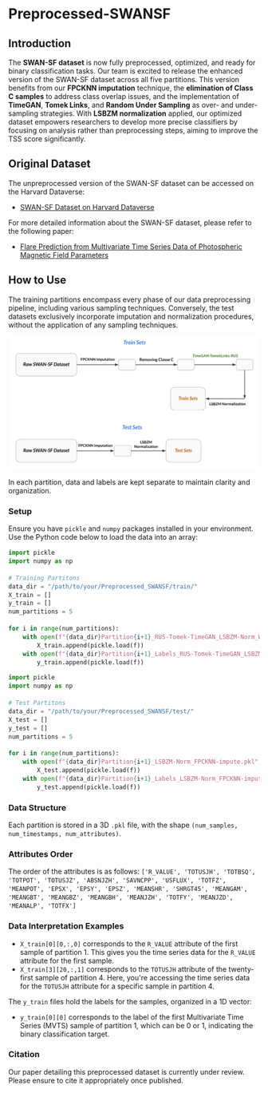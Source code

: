 
# Preprocessed-SWANSF

## Introduction
The **SWAN-SF dataset** is now fully preprocessed, optimized, and ready for binary classification tasks. Our team is excited to release the enhanced version of the SWAN-SF dataset across all five partitions. This version benefits from our **FPCKNN imputation** technique, the **elimination of Class C samples** to address class overlap issues, and the implementation of **TimeGAN**, **Tomek Links**, and **Random Under Sampling** as over- and under-sampling strategies. With **LSBZM normalization** applied, our optimized dataset empowers researchers to develop more precise classifiers by focusing on analysis rather than preprocessing steps, aiming to improve the TSS score significantly.

## Original Dataset
The unpreprocessed version of the SWAN-SF dataset can be accessed on the Harvard Dataverse:
- [SWAN-SF Dataset on Harvard Dataverse](https://dataverse.harvard.edu/dataset.xhtml?persistentId=doi:10.7910/DVN/EBCFKM)

For more detailed information about the SWAN-SF dataset, please refer to the following paper:
- [Flare Prediction from Multivariate Time Series Data of Photospheric Magnetic Field Parameters](https://www.nature.com/articles/s41597-020-0548-x)

## How to Use
The training partitions encompass every phase of our data preprocessing pipeline, including various sampling techniques. Conversely, the test datasets exclusively incorporate imputation and normalization procedures, without the application of any sampling techniques.

<img src="Sampling.svg" width="600" alt="Preprocessing Pipeline" title="Preprocessing Pipeline">


In each partition, data and labels are kept separate to maintain clarity and organization.<br/>

### Setup
Ensure you have `pickle` and `numpy` packages installed in your environment. Use the Python code below to load the data into an array:

```python
import pickle
import numpy as np

# Training Partitons
data_dir = "/path/to/your/Preprocessed_SWANSF/train/"
X_train = []
y_train = []
num_partitions = 5

for i in range(num_partitions):
    with open(f"{data_dir}Partition{i+1}_RUS-Tomek-TimeGAN_LSBZM-Norm_WithoutC_FPCKNN-impute.pkl", 'rb') as f:
        X_train.append(pickle.load(f))
    with open(f"{data_dir}Partition{i+1}_Labels_RUS-Tomek-TimeGAN_LSBZM-Norm_WithoutC_FPCKNN-impute.pkl", 'rb') as f:
        y_train.append(pickle.load(f))
```

```python
import pickle
import numpy as np

# Test Partitons
data_dir = "/path/to/your/Preprocessed_SWANSF/test/"
X_test = []
y_test = []
num_partitions = 5

for i in range(num_partitions):
    with open(f"{data_dir}Partition{i+1}_LSBZM-Norm_FPCKNN-impute.pkl", 'rb') as f:
        X_test.append(pickle.load(f))
    with open(f"{data_dir}Partition{i+1}_Labels_LSBZM-Norm_FPCKNN-impute.pkl", 'rb') as f:
        y_test.append(pickle.load(f))
```

### Data Structure
Each partition is stored in a 3D `.pkl` file, with the shape `(num_samples, num_timestamps, num_attributes)`.

### Attributes Order
The order of the attributes is as follows:
`['R_VALUE', 'TOTUSJH', 'TOTBSQ', 'TOTPOT', 'TOTUSJZ', 'ABSNJZH', 'SAVNCPP', 'USFLUX', 'TOTFZ', 'MEANPOT', 'EPSX', 'EPSY', 'EPSZ', 'MEANSHR', 'SHRGT45', 'MEANGAM', 'MEANGBT', 'MEANGBZ', 'MEANGBH', 'MEANJZH', 'TOTFY', 'MEANJZD', 'MEANALP', 'TOTFX']`

### Data Interpretation Examples
- `X_train[0][0,:,0]` corresponds to the `R_VALUE` attribute of the first sample of partition 1. This gives you the time series data for the `R_VALUE` attribute for the first sample.
- `X_train[3][20,:,1]` corresponds to the `TOTUSJH` attribute of the twenty-first sample of partition 4. Here, you're accessing the time series data for the `TOTUSJH` attribute for a specific sample in partition 4.

The `y_train` files hold the labels for the samples, organized in a 1D vector:
- `y_train[0][0]` corresponds to the label of the first Multivariate Time Series (MVTS) sample of partition 1, which can be 0 or 1, indicating the binary classification target.

### Citation
Our paper detailing this preprocessed dataset is currently under review. Please ensure to cite it appropriately once published.
